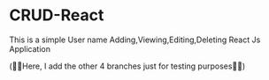 # CRUD-React
This is a simple User name Adding,Viewing,Editing,Deleting React Js Application
<article>(🛑🛑Here, I add the other 4 branches just for testing purposes🛑🛑)</article>
